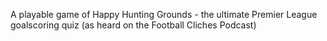 A playable game of Happy Hunting Grounds - the ultimate Premier League goalscoring quiz (as heard on the Football Cliches Podcast)
